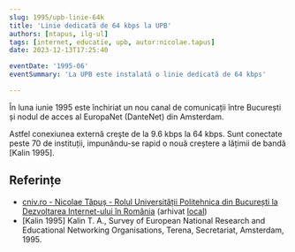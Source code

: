 ```yaml
---
slug: 1995/upb-linie-64k
title: 'Linie dedicată de 64 kbps la UPB'
authors: [ntapus, ilg-ul]
tags: [internet, educatie, upb, autor:nicolae.tapus]
date: 2023-12-13T17:25:40

eventDate: '1995-06'
eventSummary: 'La UPB este instalată o linie dedicată de 64 kbps'

---
```


În luna iunie 1995 este închiriat un nou canal de comunicații între
București și nodul de acces al EuropaNet (DanteNet) din Amsterdam.

<!-- truncate -->

Astfel conexiunea externă creşte de la 9.6 kbps la 64 kbps. Sunt conectate peste 70 de instituții, impunându-se rapid o nouă creștere a lățimii de bandă [Kalin 1995].

## Referințe

- [cniv.ro - Nicolae Tăpuș - Rolul Universității Politehnica din București la Dezvoltarea Internet-ului în România](https://cniv.ro/documents/26/CNIV_Volum_Aniversar_2023_-_Versiune_Online_DPxioQg.pdf)  (arhivat [local](https://cronica-it.github.io/arhiva/))
- [Kalin 1995] Kalin T. A., Survey of European National Research and Educational Networking Organisations, Terena, Secretariat, Amsterdam, 1995.
